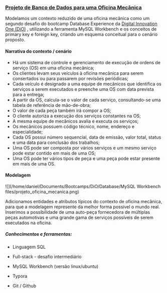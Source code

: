 ### <u>Projeto de Banco de Dados para uma Oficina Mecânica</u>

Modelamos um contexto reduzido de uma oficina mecânica como um segundo desafio do bootcamp Database Experience da [Digital Innovation One (DiO)](https://web.dio.me/track/database-experience) , utilizando a ferramenta MySQL Workbench e os conceitos de primary key e foreign key, criando um esquema conceitual para o cenário proposto.

#### Narrativa do contexto / cenário

- Há um sistema de controle e gerenciamento de execução de ordens de serviço (OS) em uma oficina mecânica;
- Os clientes levam seus veículos à oficina mecânica para serem consertados ou para passarem por revisões periódicas;
- Cada veículo é designado a uma equipe de mecânicos que identifica os serviços a serem executados e preenche uma  OS com data prevista para a entrega;
- A partir da OS, calcula-se o valor de cada serviço, consultando-se uma tabela de referência de mão-de-obra;
- O valor de cada peça também irá compor a OS;
- O cliente autoriza a execução dos serviços constantes na OS;
- A mesma equipe de mecânicos avalia e executa os serviços;
- Os mecânicos possuem código técnico, nome, endereço e especialidade;
- Cada OS possui número sequencial, data de emissão, valor total, status e uma data para conclusão dos trabalhos;
- Uma OS pode ser composta por vários serviços e um mesmo serviço pode estar contido em mais de uma OS;
- Uma OS pode ter vários tipos de peça e uma peça pode estar presente em mais de uma OS.

#### Modelagem

![](/home/daniel/Documents/Bootcamps/DiO/Database/MySQL Workbench files/projeto_oficina_mecanica.png)

Adicionamos entidades e atributos típicos do contexto de oficina mecânica, para que a modelagem represente da melhor forma possível o mundo real. Inserimos a possibilidade de uma auto-peça fornecedora de múltiplas peças automotivas e uma grande gama de serviços possíveis de serem executados na oficina.

##### Conhecimentos e ferramentas:

- Linguagem SQL
- Full-stack - desafio intermediário

- MySQL Workbench (versão linux/ubuntu)
- Typora
- Git / Github